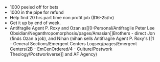 - 1000 peeled off for bets
- 1000 in the pipe for refund
- Help find 20 hrs part time non profit job ($16-25/hr)
- Get it up by end of week.
- Antifragile Agent P. Roxy and Ozan as[[0-Personal/Antifragile Peter Lee Obsidian/Neganthropomorphosis/pages/Amasian]]Brothers - direct Jon (finds Ozan a job), and Nihan (nihan sells Antifragile Agent P. Roxy's [[1 - General Sections/Emergent Centers Logseq/pages/Emergent Centers/2B - EmCenOrdered/4 - Culture/Postwork Theology/Postworkverse]] and AF Agency)
